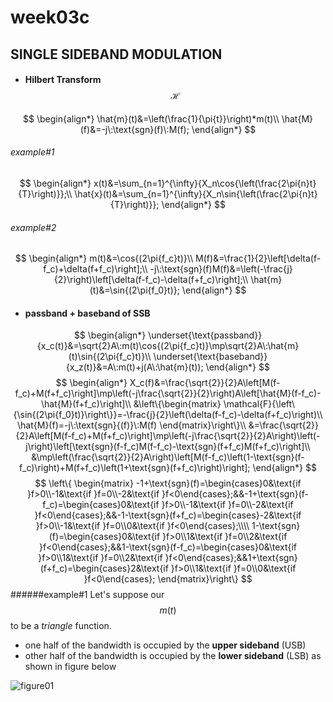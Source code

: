 # **week03c**

## SINGLE SIDEBAND MODULATION
- #### Hilbert Transform $$\mathcal{H}$$
$$
    \begin{align*}
    \hat{m}(t)&=\left(\frac{1}{\pi{t}}\right)*m(t)\\
    \hat{M}(f)&=-j\:\text{sgn}(f)\:M(f);
    \end{align*}
$$
###### example#1
$$
\begin{align*}
x(t)&=\sum_{n=1}^{\infty}{X_n\cos{\left(\frac{2\pi{n}t}{T}\right)}};\\
\hat{x}(t)&=\sum_{n=1}^{\infty}{X_n\sin{\left(\frac{2\pi{n}t}{T}\right)}};
\end{align*}
$$
###### example#2
$$
\begin{align*}
m(t)&=\cos{(2\pi{f_c}t)}\\
M(f)&=\frac{1}{2}\left[\delta(f-f_c)+\delta(f+f_c)\right];\\
-j\:\text{sgn}(f)M(f)&=\left(-\frac{j}{2}\right)\left[\delta(f-f_c)-\delta(f+f_c)\right];\\
\hat{m}(t)&=\sin{(2\pi{f_0}t)};
\end{align*} 
$$

- #### passband + baseband of SSB
$$
    \begin{align*}    
    \underset{\text{passband}}{x_c(t)}&=\sqrt{2}A\:m(t)\cos{(2\pi{f_c}t)}\mp\sqrt{2}A\:\hat{m}(t)\sin{(2\pi{f_c}t)}\\
    \underset{\text{baseband}}{x_z(t)}&=A\:m(t)+j(A\:\hat{m}(t));
    \end{align*}
$$
$$
    \begin{align*}
    X_c(f)&=\frac{\sqrt{2}}{2}A\left[M(f-f_c)+M(f+f_c)\right]\mp\left(-j\frac{\sqrt{2}}{2}\right)A\left[\hat{M}(f-f_c)-\hat{M}(f+f_c)\right]\\
    &\left\{\begin{matrix}
    \mathcal{F}{\left\{\sin{(2\pi{f_0}t)}\right\}}=-\frac{j}{2}\left(\delta(f-f_c)-\delta(f+f_c)\right)\\
    \hat{M}(f)=-j\:\text{sgn}{(f)}\:M(f)
    \end{matrix}\right\}\\
    &=\frac{\sqrt{2}}{2}A\left[M(f-f_c)+M(f+f_c)\right]\mp\left(-j\frac{\sqrt{2}}{2}A\right)\left(-j\right)\left[\text{sgn}(f-f_c)M(f-f_c)-\text{sgn}(f+f_c)M(f+f_c)\right]\\
    &\mp\left(\frac{\sqrt{2}}{2}A\right)\left[M(f-f_c)\left(1-\text{sgn}(f-f_c)\right)+M(f+f_c)\left(1+\text{sgn}(f+f_c)\right)\right];
    \end{align*}
$$
$$
    \left\{
    \begin{matrix}
    -1+\text{sgn}(f)=\begin{cases}0&\text{if }f>0\\-1&\text{if }f=0\\-2&\text{if }f<0\end{cases};&&-1+\text{sgn}(f-f_c)=\begin{cases}0&\text{if }f>0\\-1&\text{if }f=0\\-2&\text{if }f<0\end{cases};&&-1-\text{sgn}(f+f_c)=\begin{cases}-2&\text{if }f>0\\-1&\text{if }f=0\\0&\text{if }f<0\end{cases};\\\\
    1-\text{sgn}(f)=\begin{cases}0&\text{if }f>0\\1&\text{if }f=0\\2&\text{if }f<0\end{cases};&&1-\text{sgn}(f-f_c)=\begin{cases}0&\text{if }f>0\\1&\text{if }f=0\\2&\text{if }f<0\end{cases};&&1+\text{sgn}(f+f_c)=\begin{cases}2&\text{if }f>0\\1&\text{if }f=0\\0&\text{if }f<0\end{cases};
    \end{matrix}\right\}
$$
######example#1
Let's suppose our $$m(t)$$ to be a *triangle* function. 
- one half of the bandwidth is occupied by the **upper sideband** (USB) 
- other half of the bandwidth is occupied by the **lower sideband** (LSB)
as shown in figure below

![figure01](week05/[ELEN141]week03c-figure01.png)